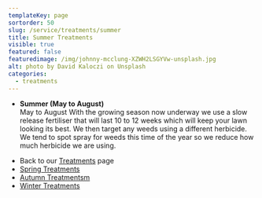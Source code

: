 ```yaml
---
templateKey: page
sortorder: 50
slug: /service/treatments/summer
title: Summer Treatments
visible: true
featured: false
featuredimage: /img/johnny-mcclung-XZWH2LSGYVw-unsplash.jpg
alt: photo by David Kaloczi on Unsplash
categories:
  - treatments
---
```


- **Summer (May to August)**\
  May to August With the growing season now underway we use a slow release fertiliser
  that will last 10 to 12 weeks which will keep your lawn looking its best. We then
  target any weeds using a different herbicide. We tend to spot spray for weeds this
  time of the year so we reduce how much herbicide we are using.

* Back to our [Treatments](/service/treatments) page
* [Spring Treatments](/service/treatments/spring)
* [Autumn Treatmentsm](/service/treatments/autumn)
* [Winter Treatments](/service/treatments/winter)
